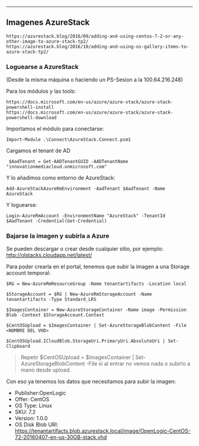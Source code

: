 ---

## Imagenes AzureStack

```
https://azurestack.blog/2016/09/adding-and-using-centos-7-2-or-any-other-image-to-azure-stack-tp2/
https://azurestack.blog/2016/10/adding-and-using-os-gallery-items-to-azure-stack-tp2/
```

### Loguearse a AzureStack

(Desde la misma máquina o haciendo un PS-Sesion a la 100.64.216.248)

Para los módulos y las tools:

```
https://docs.microsoft.com/en-us/azure/azure-stack/azure-stack-powershell-install
https://docs.microsoft.com/en-us/azure/azure-stack/azure-stack-powershell-download

```

Importamos el módulo para conectarse:

```
Import-Module .\Connect\AzureStack.Connect.psm1
```

Cargamos el tenant de AD

```
 $AadTenant = Get-AADTenantGUID -AADTenantName "innovationmediacloud.onmicrosoft.com"

```

Y lo añadimos como entorno de AzureStack:

```
Add-AzureStackAzureRmEnvironment -AadTenant $AadTenant -Name AzureStack
```

Y loguearse:

```
Login-AzureRmAccount -EnvironmentName "AzureStack" -TenantId $AadTenant -Credential(Get-Credential)
```

### Bajarse la imagen y subirla a Azure


Se pueden descargar o crear desde cualquier sitio, por ejemplo: http://olstacks.cloudapp.net/latest/

Para poder crearla en el portal, tenemos que subir la imagen a una Storage account temporal:

```
$RG = New-AzureRmResourceGroup -Name tenantartifacts -Location local

$StorageAccount = $RG | New-AzureRmStorageAccount -Name tenantartifacts -Type Standard_LRS

$ImagesContainer = New-AzureStorageContainer -Name image -Permission Blob -Context $StorageAccount.Context

$CentOSUpload = $ImagesContainer | Set-AzureStorageBlobContent -File <NOMBRE DEL VHD>

$CentOSUpload.ICloudBlob.StorageUri.PrimaryUri.AbsoluteUri | Set-Clipboard
```

> Repetir $CentOSUpload = $ImagesContainer | Set-AzureStorageBlobContent -File <NOMBRE DEL VHD> si al entrar no vemos nada o subirlo a mano desde upload.

Con eso ya tenemos los datos que necesitamos para subir la imagen:

- Publisher:OpenLogic
- Offer: CentOS
- OS Type: Linux
- SKU: 7.2
- Version: 1.0.0
- OS Disk Blob URI:	https://tenantartifacts.blob.azurestack.local/image/OpenLogic-CentOS-72-20160407-en-us-30GB-stack.vhd